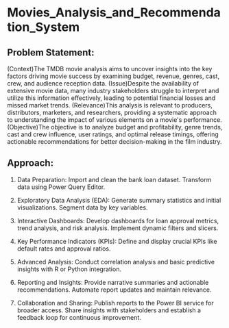 # Movies_Analysis_and_Recommendation_System
## **Problem Statement:**
(Context)The TMDB movie analysis aims to uncover insights into the key factors driving movie success by examining budget, revenue, genres, cast, crew, and audience reception data. (Issue)Despite the availability of extensive movie data, many industry stakeholders struggle to interpret and utilize this information effectively, leading to potential financial losses and missed market trends. (Relevance)This analysis is relevant to producers, distributors, marketers, and researchers, providing a systematic approach to understanding the impact of various elements on a movie's performance. (Objective)The objective is to analyze budget and profitability, genre trends, cast and crew influence, user ratings, and optimal release timings, offering actionable recommendations for better decision-making in the film industry.

## **Approach:**

1. Data Preparation:
Import and clean the bank loan dataset. Transform data using Power Query Editor.

2. Exploratory Data Analysis (EDA):
Generate summary statistics and initial visualizations. Segment data by key variables.

3. Interactive Dashboards:
Develop dashboards for loan approval metrics, trend analysis, and risk analysis. Implement dynamic filters and slicers.

4. Key Performance Indicators (KPIs):
Define and display crucial KPIs like default rates and approval ratios.

5. Advanced Analysis:
Conduct correlation analysis and basic predictive insights with R or Python integration.

6. Reporting and Insights:
Provide narrative summaries and actionable recommendations. Automate report updates and maintain relevance.

7. Collaboration and Sharing:
Publish reports to the Power BI service for broader access. Share insights with stakeholders and establish a feedback loop for continuous improvement.

